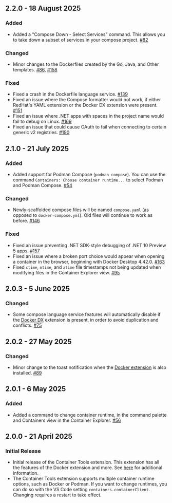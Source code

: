## 2.2.0 - 18 August 2025
### Added
* Added a "Compose Down - Select Services" command. This allows you to take down a subset of services in your compose project. [#82](https://github.com/microsoft/vscode-containers/pull/82)

### Changed
* Minor changes to the Dockerfiles created by the Go, Java, and Other templates. [#86](https://github.com/microsoft/vscode-containers/issues/86), [#158](https://github.com/microsoft/vscode-containers/issues/158)

### Fixed
* Fixed a crash in the Dockerfile language service. [#139](https://github.com/microsoft/vscode-containers/issues/139)
* Fixed an issue where the Compose formatter would not work, if either RedHat's YAML extension or the Docker DX extension were present. [#151](https://github.com/microsoft/vscode-containers/issues/151)
* Fixed an issue where .NET apps with spaces in the project name would fail to debug on Linux. [#169](https://github.com/microsoft/vscode-containers/issues/169)
* Fixed an issue that could cause OAuth to fail when connecting to certain generic v2 registries. [#190](https://github.com/microsoft/vscode-containers/pull/190)

## 2.1.0 - 21 July 2025
### Added
* Added support for Podman Compose (`podman compose`). You can use the command `Containers: Choose container runtime...` to select Podman and Podman Compose. [#54](https://github.com/microsoft/vscode-containers/issues/54)

### Changed
* Newly-scaffolded compose files will be named `compose.yaml` (as opposed to `docker-compose.yml`). Old files will continue to work as before. [#146](https://github.com/microsoft/vscode-containers/issues/146)

### Fixed
* Fixed an issue preventing .NET SDK-style debugging of .NET 10 Preview 5 apps. [#157](https://github.com/microsoft/vscode-containers/issues/157)
* Fixed an issue where a broken port choice would appear when opening a container in the browser, beginning with Docker Desktop 4.42.0. [#163](https://github.com/microsoft/vscode-containers/issues/163)
* Fixed `ctime`, `mtime`, and `atime` file timestamps not being updated when modifying files in the Container Explorer view. [#95](https://github.com/microsoft/vscode-containers/issues/95)

## 2.0.3 - 5 June 2025
### Changed
* Some compose language service features will automatically disable if the [Docker DX](https://marketplace.visualstudio.com/items?itemName=docker.docker) extension is present, in order to avoid duplication and conflicts. [#75](https://github.com/microsoft/vscode-containers/pull/75)

## 2.0.2 - 27 May 2025
### Changed
* Minor change to the toast notification when the [Docker extension](https://marketplace.visualstudio.com/items?itemName=ms-azuretools.vscode-docker) is also installed. [#89](https://github.com/microsoft/vscode-containers/pull/89)

## 2.0.1 - 6 May 2025
### Added
* Added a command to change container runtime, in the command palette and Containers view in the Container Explorer. [#56](https://github.com/microsoft/vscode-containers/issues/56)

## 2.0.0 - 21 April 2025
### Initial Release
* Initial release of the Container Tools extension. This extension has all the features of the Docker extension and more. See [here](https://aka.ms/vscode-container-tools-learn-more) for additional information.
* The Container Tools extension supports multiple container runtime options, such as Docker or Podman. If you want to change runtimes, you can do so with the VS Code setting `containers.containerClient`. Changing requires a restart to take effect.
